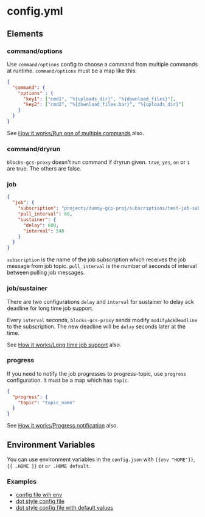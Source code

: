 # config.yml

## Elements

### command/options

Use `command/options` config to choose a command from multiple commands at runtime.
`command/options` must be a map like this:

```json
{
  "command": {
    "options" : {
      "key1": ["cmd1", "%{uploads_dir}", "%{download_files}"],
      "key2": ["cmd2", "%{download_files.bar}", "%{uploads_dir}"]
    }
  }
}
```

See [How it works/Run one of multiple commands](./how_it_works.md#run-one-of-multiple-commands) also.

### command/dryrun

`blocks-gcs-proxy` doesn't run command if dryrun given.
`true`, `yes`, `on` or `1` are true. The others are false.

### job

```json
{
  "job": {
    "subscription": "projects/dummy-gcp-proj/subscriptions/test-job-subscription",
    "pull_interval": 60,
    "sustainer": {
      "delay": 600,
      "interval": 540
    }
  }
}
```

`subscription` is the name of the job subscription which receives the job message from job topic.
`pull_interval` is the number of seconds of interval between pulling job messages.


### job/sustainer

There are two configurations `delay` and `interval` for sustainer to delay ack deadline for long time job support.

Every `interval` seconds, `blocks-gcs-proxy` sends modify `modifyAckDeadline` to the subscription.
The new deadline will be `delay` seconds later at the time.

See [How it works/Long time job support](https://github.com/groovenauts/blocks-gcs-proxy/blob/features/documents/doc/how_it_works.md#long-time-job-support) also.


### progress

If you need to notify the job progresses to progress-topic, use `progress` configuration.
It must be a map which has `topic`.

```json
{
  "progress": {
    "topic": "topic_name"
  }
}
```

See [How it works/Progress notification](https://github.com/groovenauts/blocks-gcs-proxy/blob/features/documents/doc/how_it_works.md#progress-notification) also.


## Environment Variables

You can use environment variables in the `config.json` with `{{env "HOME"}}`, `{{ .HOME }}` or `or .HOME default`.

### Examples

- [config file wih env](https://github.com/groovenauts/blocks-gcs-proxy/blob/2104fb374544c78a6c240141bc131559a48fa382/test/config_with_env.json)
- [dot style config file](https://github.com/groovenauts/magellan-gcs-proxy/blob/5d4624048aafd743f3c49cd2a4eaede026a73552/test/config_with_env2.json)
- [dot style config file with default values](https://github.com/groovenauts/magellan-gcs-proxy/blob/5257ace08db7fbd860b6a20795ae887892077f18/test/config_with_env_and_default3.json)
